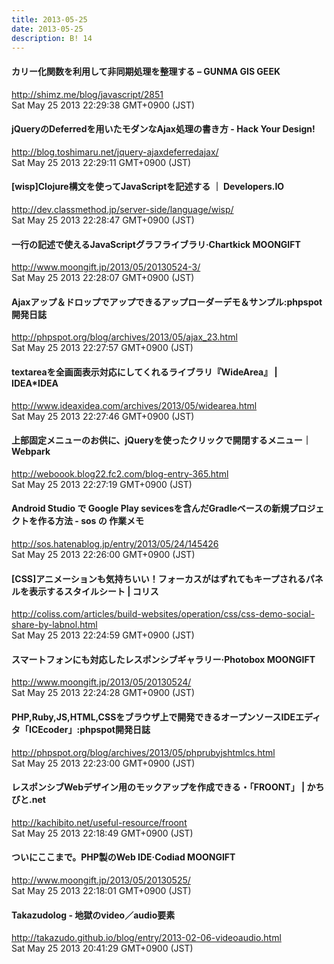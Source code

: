 ```yaml
---
title: 2013-05-25
date: 2013-05-25
description: B! 14
---
```


#### カリー化関数を利用して非同期処理を整理する – GUNMA GIS GEEK
http://shimz.me/blog/javascript/2851<br>
Sat May 25 2013 22:29:38 GMT+0900 (JST)<br>


#### jQueryのDeferredを用いたモダンなAjax処理の書き方 - Hack Your Design!
http://blog.toshimaru.net/jquery-ajaxdeferredajax/<br>
Sat May 25 2013 22:29:11 GMT+0900 (JST)<br>


#### [wisp]Clojure構文を使ってJavaScriptを記述する ｜ Developers.IO
http://dev.classmethod.jp/server-side/language/wisp/<br>
Sat May 25 2013 22:28:47 GMT+0900 (JST)<br>


#### 一行の記述で使えるJavaScriptグラフライブラリ·Chartkick MOONGIFT
http://www.moongift.jp/2013/05/20130524-3/<br>
Sat May 25 2013 22:28:07 GMT+0900 (JST)<br>


#### Ajaxアップ＆ドロップでアップできるアップローダーデモ＆サンプル:phpspot開発日誌
http://phpspot.org/blog/archives/2013/05/ajax_23.html<br>
Sat May 25 2013 22:27:57 GMT+0900 (JST)<br>


#### textareaを全画面表示対応にしてくれるライブラリ『WideArea』 | IDEA*IDEA
http://www.ideaxidea.com/archives/2013/05/widearea.html<br>
Sat May 25 2013 22:27:46 GMT+0900 (JST)<br>


####  上部固定メニューのお供に、jQueryを使ったクリックで開閉するメニュー｜Webpark
http://weboook.blog22.fc2.com/blog-entry-365.html<br>
Sat May 25 2013 22:27:19 GMT+0900 (JST)<br>


#### Android Studio で Google Play sevicesを含んだGradleベースの新規プロジェクトを作る方法 - sos の 作業メモ
http://sos.hatenablog.jp/entry/2013/05/24/145426<br>
Sat May 25 2013 22:26:00 GMT+0900 (JST)<br>


####   [CSS]アニメーションも気持ちいい！フォーカスがはずれてもキープされるパネルを表示するスタイルシート | コリス
http://coliss.com/articles/build-websites/operation/css/css-demo-social-share-by-labnol.html<br>
Sat May 25 2013 22:24:59 GMT+0900 (JST)<br>


#### スマートフォンにも対応したレスポンシブギャラリー·Photobox MOONGIFT
http://www.moongift.jp/2013/05/20130524/<br>
Sat May 25 2013 22:24:28 GMT+0900 (JST)<br>


#### PHP,Ruby,JS,HTML,CSSをブラウザ上で開発できるオープンソースIDEエディタ「ICEcoder」:phpspot開発日誌
http://phpspot.org/blog/archives/2013/05/phprubyjshtmlcs.html<br>
Sat May 25 2013 22:23:00 GMT+0900 (JST)<br>


#### レスポンシブWebデザイン用のモックアップを作成できる・「FROONT」 | かちびと.net
http://kachibito.net/useful-resource/froont<br>
Sat May 25 2013 22:18:49 GMT+0900 (JST)<br>


#### ついにここまで。PHP製のWeb IDE·Codiad MOONGIFT
http://www.moongift.jp/2013/05/20130525/<br>
Sat May 25 2013 22:18:01 GMT+0900 (JST)<br>


#### Takazudolog - 地獄のvideo／audio要素
http://takazudo.github.io/blog/entry/2013-02-06-videoaudio.html<br>
Sat May 25 2013 20:41:29 GMT+0900 (JST)<br>


